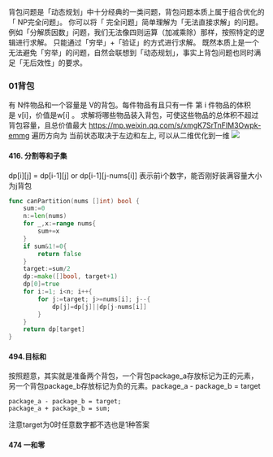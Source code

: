 背包问题是「动态规划」中十分经典的一类问题，背包问题本质上属于组合优化的「 NP完全问题」。
你可以将「 完全问题」简单理解为「无法直接求解」的问题。
例如「分解质因数」问题，我们无法像四则运算（加减乘除）那样，按照特定的逻辑进行求解。
只能通过「穷举」+「验证」的方式进行求解。
既然本质上是一个无法避免「穷举」的问题，自然会联想到「动态规划」，事实上背包问题也同时满足「无后效性」的要求。
### 01背包
有 N件物品和一个容量是 V的背包。每件物品有且只有一件
第 i 件物品的体积是 v\[i]，价值是w\[i] 。
求解将哪些物品装入背包，可使这些物品的总体积不超过背包容量，且总价值最大
https://mp.weixin.qq.com/s/xmgK7SrTnFIM3Owpk-emmg
遍历方向为
当前状态取决于左边和左上, 可以从二维优化到一维
![](Pasted%20image%2020240212133121.png)

#### 416. 分割等和子集
dp\[i]\[j] = dp\[i-1]\[j] or dp\[i-1]\[j-nums\[i]]
表示前i个数字，能否刚好装满容量大小为j背包
```go
func canPartition(nums []int) bool {
    sum:=0
    n:=len(nums)
    for _,x:=range nums{
        sum+=x
    }
    if sum&1!=0{
        return false
    }
    target:=sum/2
    dp:=make([]bool, target+1)
    dp[0]=true
    for i:=1; i<n; i++{
        for j:=target; j>=nums[i]; j--{
            dp[j]=dp[j]||dp[j-nums[i]]
        }
    }
    return dp[target]
}
```
#### 494.目标和
按照题意，其实就是准备两个背包，一个背包package_a存放标记为正的元素，另一个背包package_b存放标记为负的元素。package_a - package_b = target
```
package_a - package_b = target;
package_a + package_b = sum;
```
注意target为0时任意数字都不选也是1种答案
#### 474 一和零